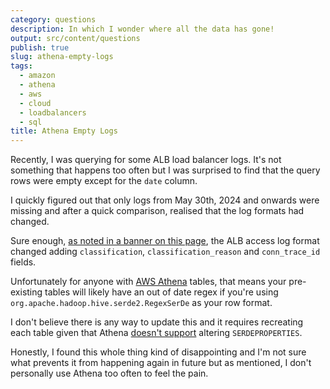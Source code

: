 ```yaml
---
category: questions
description: In which I wonder where all the data has gone!
output: src/content/questions
publish: true
slug: athena-empty-logs
tags:
  - amazon
  - athena
  - aws
  - cloud
  - loadbalancers
  - sql
title: Athena Empty Logs
---
```

Recently, I was querying for some ALB load balancer logs. It's not something that happens too often but I was surprised to find that the query rows were empty except for the `date` column.

I quickly figured out that only logs from May 30th, 2024 and onwards were missing and after a quick comparison, realised that the log formats had changed.

Sure enough, [as noted in a banner on this page](https://docs.aws.amazon.com/athena/latest/ug/create-alb-access-logs-table.html), the ALB access log format changed adding `classification`, `classification_reason` and `conn_trace_id` fields.

Unfortunately for anyone with [AWS Athena](https://aws.amazon.com/athena/) tables, that means your pre-existing tables will likely have an out of date regex if you're using `org.apache.hadoop.hive.serde2.RegexSerDe` as your row format.

I don't believe there is any way to update this and it requires recreating each table given that Athena [doesn't support](https://docs.aws.amazon.com/athena/latest/ug/unsupported-ddl.html) altering `SERDEPROPERTIES`.

Honestly, I found this whole thing kind of disappointing and I'm not sure what prevents it from happening again in future but as mentioned, I don't personally use Athena too often to feel the pain.
